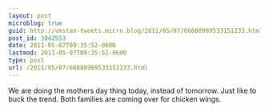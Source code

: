 ```yaml
---
layout: post
microblog: true
guid: http://vmstan-tweets.micro.blog/2011/05/07/66888989533151233.html
post_id: 3042553
date: 2011-05-07T09:35:52-0600
lastmod: 2011-05-07T09:35:52-0600
type: post
url: /2011/05/07/66888989533151233.html
---
```

We are doing the mothers day thing today, instead of tomorrow. Just like to buck the trend. Both families are coming over for chicken wings.
